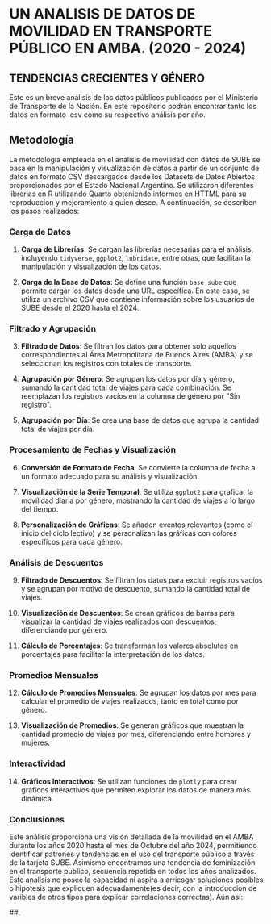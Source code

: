# UN ANALISIS DE DATOS DE MOVILIDAD EN TRANSPORTE PÚBLICO EN AMBA. (2020 - 2024)
## TENDENCIAS CRECIENTES Y GÉNERO 

Este es un breve análisis de los datos públicos publicados por el Ministerio de Transporte de la Nación. En este repositorio podrán encontrar tanto los datos en formato .csv como su respectivo análisis por año.

## Metodología

La metodología empleada en el análisis de movilidad con datos de SUBE se basa en la manipulación y visualización de datos a partir de un conjunto de datos en formato CSV descargados desde los Datasets de Datos Abiertos proporcionados por el Estado Nacional Argentino. Se utilizaron diferentes librerias en R utilizando Quarto obteniendo informes en HTTML para su reproduccion y mejoramiento a quien desee. A continuación, se describen los pasos realizados:

### Carga de Datos

1. **Carga de Librerías**: Se cargan las librerías necesarias para el análisis, incluyendo `tidyverse`, `ggplot2`, `lubridate`, entre otras, que facilitan la manipulación y visualización de los datos.

2. **Carga de la Base de Datos**: Se define una función `base_sube` que permite cargar los datos desde una URL específica. En este caso, se utiliza un archivo CSV que contiene información sobre los usuarios de SUBE desde el 2020 hasta el 2024.

### Filtrado y Agrupación

3. **Filtrado de Datos**: Se filtran los datos para obtener solo aquellos correspondientes al Área Metropolitana de Buenos Aires (AMBA) y se seleccionan los registros con totales de transporte.

4. **Agrupación por Género**: Se agrupan los datos por día y género, sumando la cantidad total de viajes para cada combinación. Se reemplazan los registros vacíos en la columna de género por "Sin registro".

5. **Agrupación por Día**: Se crea una base de datos que agrupa la cantidad total de viajes por día.

### Procesamiento de Fechas y Visualización

6. **Conversión de Formato de Fecha**: Se convierte la columna de fecha a un formato adecuado para su análisis y visualización.

7. **Visualización de la Serie Temporal**: Se utiliza `ggplot2` para graficar la movilidad diaria por género, mostrando la cantidad de viajes a lo largo del tiempo.

8. **Personalización de Gráficas**: Se añaden eventos relevantes (como el inicio del ciclo lectivo) y se personalizan las gráficas con colores específicos para cada género.

### Análisis de Descuentos

9. **Filtrado de Descuentos**: Se filtran los datos para excluir registros vacíos y se agrupan por motivo de descuento, sumando la cantidad total de viajes.

10. **Visualización de Descuentos**: Se crean gráficos de barras para visualizar la cantidad de viajes realizados con descuentos, diferenciando por género.

11. **Cálculo de Porcentajes**: Se transforman los valores absolutos en porcentajes para facilitar la interpretación de los datos.

### Promedios Mensuales

12. **Cálculo de Promedios Mensuales**: Se agrupan los datos por mes para calcular el promedio de viajes realizados, tanto en total como por género.

13. **Visualización de Promedios**: Se generan gráficos que muestran la cantidad promedio de viajes por mes, diferenciando entre hombres y mujeres.

### Interactividad

14. **Gráficos Interactivos**: Se utilizan funciones de `plotly` para crear gráficos interactivos que permiten explorar los datos de manera más dinámica.

### Conclusiones

Este análisis proporciona una visión detallada de la movilidad en el AMBA durante los años 2020 hasta el mes de Octubre del año 2024, permitiendo identificar patrones y tendencias en el uso del transporte público a través de la tarjeta SUBE.
Asimismo encontramos una tendencia de feminización en el transporte publico, secuencia repetida en todos los años analizados. Este analisis no posee la capacidad ni aspira a arriesgar soluciones posibles o hipotesis que expliquen adecuadamente(es decir, con la introduccion de varibles de otros tipos para explicar correlaciones correctas). Aún así:

##. 








